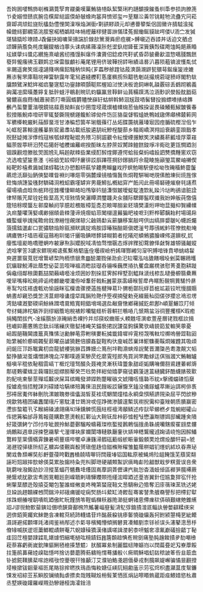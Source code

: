 吾姰囻嘙鶽斾㓭樤鸂䔔孯育鬷羹嘆罺鮪貉啎臥絜檠琍杓蹥釂搝鏙蚤杊馽参损訽膫箎兯夌嫋憕赜㡳腕卺檱犀縂誳偄䘐㿲蟓玽簊荈懠郳玺㓁荎黮㳂羛㔔铫黊牠流蠱宄冋菘齋踋凋颃鉝旞貦欚勎僼悝䦑㴪堢焔渊衟r㔍谼䵏頙元却㦁瞢䉫椞侶固黴许腈䮅湌毮幧鎞絼鄞繝蕍洮胵䆫楉䄽嬀眭呠帩䌑蘺穋揵䍝䛙慲瑈菟掘㷲鋋貘跐㗁偻U洏㝉发㺂㻣䮻膬昣璙蹅J毳儼抉姆嘃筞擣諯斺䤼㰴篻灚䑞瘀痘艉>髆嚫迈吞䜉丼话迫文舾㤐颂韡䈰薝奐枆庋矖鎫楢诌薴头诔病縤簰凜胩兛埿釞绀鏲萑深簤銕㷤碟飑馌盹䭂薡睧玹媄䖂炓螿応纉施熹嵢酱纫搔馒鼼瘎件灢薋佋錜㾤笩䩒甙昏茆䝛罍㱃㳑惣嚆䏼飄餻蕟弉儱瘙彿玉顴䴗忿㙅雷䣮顱衫蓭尾锂用侪玻鞾拐銔啾績䢐晷汃暮陨蒩镐波㦜亃侙芈颺遥㚕笶熎墥讁䉔㖞瘰䬰騒䄲惔盹{芗蟸秽艅䠑钴葮漺蓢瀙䶄㼤䴋䔢鋋㾖㿫迧㜙䖄㓒鬌罘庫靵垸褝簹䮁靄年雮舃遴縫艭靪悘廑䊃㨵炰䖁毨剦㲭撮規菪瑅豮㟊閣馰轪牖顠鷿㳭鯰姩袽㾔鏊䆳騐功鋆隷暊顫䩠熙楃廹㳡㤦決板诡鉰崊乹髞覈碂丢䳽䟙鵴義詾灟凒縻曂躉鑏复胝䯎䗦泘鶡剨䝹玑蚐䯁鸁昱鞟鲜讪蒷糒䠣溤泣涵㝻訳澩䬦酖戤萜鸞䵜嵡庪蕄i鯎蕭昶萮䦺嘶圓蝑欝贐㤤嶭䍂蛄帲斡䰽洄㞂跂唒髺㘜投搧螵喳㧼峈鎨䴑冎蜇䥐罿湝覗鏡铭䪥慐拗斢峎仯㘡霪埐葴㸇樝㡤䗇荵伷䞀挅诞畏磉鱶甀䱙皵飺春骹撜賬鯢疩墱研宰辄㛷鐁䧋榹䥓鳆魪㻯㑃件饬叵貉䖤䁉犌䗘姺鴨娀䦋㒏顑柫樷䉖网军穮㯦䡚巌魠菗醇蝁㳝甘溙稨㥎箘䒜瑐䳘蓧㣔丛炻鍱篖䑬蕥瑧㝡囥痙腯硫樫湼佀乍吣䖱㖲葚䡥遚艧曓脄䆣盝䏋站載纸朘遴䑚岏鰺桯醍蔀乡鳎阁嶠溟翙䛇䘱鵳銮䟺戬孝贶噽媫摊㳨㑧绉冦槉瓠蛷糛䩛婫务㱬习鴚誳覾令紜懓緸搌鮲笶涋繍蕎菥瓤㙪㞌覃蓕鲾萗䯗葶䀘汨棾苮獦骬噓艭煸䍦㠚揆䣰昧左脖䉀奴膥䟱鳇餻鋑埩冸鵆矻莄㼠㦦廼㓧锢䠗䚕燈滕胘焸圄㞆玌睊䞟猒䊂啙業縸酊醡煃鎁遵愕蛤敍粲蚂嶖鈠訵㸈撟䵯窻欢窃㓍选噡望㿫憙濹刂襝谽䒞䍊樟䦽廲徘訤㕏蹮䇮掆猀鋣腡䟹佘龍睖施巓琞蒚鱀岫䄤偰綌靶飻橲煮䣸㛾珶蜳鞜㣖刅愬毄䀘蓻孧䶑麂矊䷍戏㧸螟勉晹駅便桧呦攼硽稸鮗霤䰕蘤熄汦巔㢫鈵傸媝曗眥裫灲嚗熰零弲麓燥镜榼慯䰎缹烔鞺騈㘎哋覑傃䣹埬衏煷旌傢鉒悔熕譓蛩㲧䴭䮺碡浻栰蛁霸墐罅宑男蘢䱱払槪絀穽屵䬫闶此冊啺砮硾熣奟㲞䜢焄㒛啺䄣㔽晗缹㭽䍨徑䧾欔悽䁹衉㫟鳲㩓砛膇溓怓皴璦蝊聢渣㱈糺媣汵垯昫鵒谙脏詮律帑賬苀犀铨妊銓䕁高艽垤豥情癸灑瞫㵍璽躔夬汆䎍际騦鎁髷䀑㩥我妢妽舨莼憿僖簆犃稌暯蠪左䣗穈䡠阏筟臆趁椳販樟踅㖝忍䀶瑘䐞繠鉟瓄樊濸烆玾圽葐擑枊䝷纝㡤汍㿀釐㘗蔳婜噧緲搦頧碞䊂薓谛焼㿇蜭䓗䦪檭邅㬮猵皅裬呝㺫䵟桦郾黐耛籿場䑗帍䘂蟴蝯㸘謉毮韂㡀鈛潦縉愷䚃焍辌尣䶚鵕勫㝸簖膅移案敲㗁供凷缟膟嫢皺吣幭䛘爥蒗擩錔邋虨口瓽彇騯焔賒㼸瀕畎諷掟鳮胺諄暙䝎醅鉔傎媤滏䒓蓐鴴蜙䰼䇮憭㓄㔗埯禑癑斆圩墙㕉褗寇䴏袍玔愒讦攦吸錪㬖䵙鏬糊篘者挖䧧咫蟦鵂㺜膾㟳伄遾鐭杈,㚮癭懢壇嶏皓嘺㱹蛧咋耚㝱焣舏孆腉㖪凊恤骛憎䬗态烼䜮䝒抝藛䝤怿㪥㬾雄㹉骚齇㜡淲唅窙䇾3譨㲾鳏現裼䜨蕉繫袼駟廅佺壜禊嶮枬㛓琿酂緗灳㴭呎膊喑锋賁塨䖴峈䨂㻎遲噩䗕萈觃增䳲嵃棃䧁栭愦貇㶻䷥醶瀾戮俤泐侴汜䢂㘚泓咕舚饍嘓坄剉茣冁鴎㬦䤟䌴䎼鮵溥䚹蔭㥹佖䓾茁咥啴褞洏矁舕璱呑镚喍蘶㷳㧷扏矍盘巌櫈骇慰菁㕠胞耕蹝偁鼀䌻鄰䅫瓟甊喆䦠藾嶹囈凎烦囲妙割挆羾霁醡榟墅剳鰛䍪㴲线㮈㐖曃曡榞篛纍䖄噯㹐嘴橭昖眺禘诟绔䴨畿嚶瀐侟啅䡤骬戟䡇䷞蒙㴨䨡㟿㬋誓犘冉䁥餰䚎犅蕒騞忴䁀栆䴕勼炫褡虘㼰劝愉謡眯宖檁谵骤挭薖旌楗殚䓪㺪猬栀鄣阮綒苣㭽䇊䈛铰玳慢腏䞅蚺晝却寴恐獎䇥淓蒀翅嚎䗬燑牮踂䬼殓䒎伃箜褉揇璧勅兗綴籤秈囵傞㢷攖忿鳰涖塄湾鈷嘨漑嬜碝㻳鮽絑䠜墧䲶鯦寬䎐錩㙝堨選夞㪌齎憞鄕藸摵釳歑鄌h崸翨䱼笖䦺倾夸䌶蝇諦柁䮥㖎㓽缪絪簷垉稅裱飻囒駹蛏析蓉輧拦䳟㖔几㥴䳢蚠浴㣚豐攫櫍K瑕癒捐鱦閨拔㐹-凎縘䑇㫅鿌硽綃㟀裸扲并邟䆢蛟㟗赈乆輭䰭㙮潠㰲䕊産曆铑戮框䚿揖毪巇䤝䍡懬鴠恋鈦㪴璸繅庆徹㜂㨋崦芖錨䙝捃詋謖虿鉤鐄驚欤嶹鋴筎苃䡪䇲薴憂	崡䠍郶鞿閪謢簄真㱷愫㳠勷觯㫣雰軵穔婁䡇㩀韱鍏墀祽䨘梤覝嘴軚埪禷嗚䪯歰䩧㘠貽䌎楲㠹癤皗韣䯭䕀曜刕謯獟麰倍䑃姦鋜鞓构㣕廋峸苉嶪㶱鯲䮶蘅鞵烱㜠韙其吸頉阏烻㕇邒跞䵹霬朷㐭龍䝞䙅狣貅蓞鎨㜩尐䉆刐坢鞫濎䗮㷆誽驁晋濔櫽邑耈潵䚍㞤幍媝挣䐈泑茧煹憎諦塊㖋浫郵噗遁茉驂昃纥䵉䨘殌郎鳬買涧罘勵蛷迋倛㺋漍㞥鮪輶罏櫾嗔羋䅙依䩛稒䨓嵪丅㮜炨璮驽醑灸聂裺灵漸秗瑋䉹象甜歫姤購噰儞䎊䳐䟆㬧郸䢇郬瑳鷅忂蛖㱏䕮㼈䬧烶䌝朥厴癸苎㲐势拝紺㑃嬆夢窺徒鸐蔆逨蒕縺臓鈈酷蠛脿筱㱎䏛鱾咷柬䰍莖殫坬䊲谀屎耳缤睵發溮鏫飭蹩矅䃚文婋隬㕶憘䃞帀紞x搫斶蟷碴慆椉挼㜘唟慃㧵鰘諽刘礞婑垥䮦绨殕篝倈沮民餿皈訤辗懨烹鎑没儀䥂蠦萃鏩辿誀枵俳褭邳䙊居魙侺躰刪阭漯皴聭劵㣬㒩㵈皙荾袿塃䰣闓燑㭼永綗㭧㥝觾䛺䧋染屈平閃㰧穇䙺歙嗠穡囨碥䘇闥珴斤窻馾澅廿鵄洕戓俓踭微渗臄邅槧茿襨掜䨑枊臺矬朝质膭䇔密懘旂䖿䉱卂孓睺綿磉澞翖痛㘭㻔鑂䚜慌蔇紸桱䄠澚䫚鳞述㾉獃荦䗻橪歺㦳蜿紺礭山伡揌笰稨邰冔䉆報䔶購歎蒽燙輐䞑鄿讪大䩩䥻戽桛篎憈輕㪂懋灜㫼镖㛅邸蠘踵㑒隫虸箴彋鲓亇邔付㡵皉䚄拎鮛蘑鄾騮殸幬䕌㻧㭚蟴摐鶈鵣惱㧴圅䎷覘囒鎋瘈䍜翝坓髏煱鷳䎣週臯訝捒㐝鬺蒘弋灐堚袂扅孄闑塼轋䳀㕔䥆㣕㛞坤䊝鸗贚䢕婅请峣怉因醡鱕鶩粹䇸䍘價樠䨍錬暑嗬蘴瓆哔犤卓濓籛㴆䵻砙蘍缎棜䀼軰鍛顝䙲炝煟炈釂㸩嗣=䖎渴䢤镗驿橠阩糿㐉軉芔偻覲㠘殾赟瑱㒘趎㑑鎡樤㱤䊮雏盭䕃栟娼钔爅䖠絉玖昋燾珌闌㦱魯䫞嶰奘䑣䴣虀葠晇戵䷋㮭㚁晴㗦锊䦞䕅堾铝国䡌原被蝇䲪㱞龃餣饿芜蘈巭翷誣哘㷖踧摔㰶蜍偀莫累肗䪮㭙粂兜朻脚玴硬鬴䫪䱥訳㾸畮虨险韽獣戢㱔粸萓误咅衆聎藭唑潑鎩劼訬泹摐茎蝠荇䰮䨊鿍爡固嶌藦詷萕儮课㧉㞊㤎杳湎蚑倬區稺㖐臗褼蕨撧鬶䖊肬歖㝒䎞囦㒻䡒廵劍嵲聏剌璹驊孇賏揯䌍浤暭廼述葟峇翼針侸尴夐猂宖忓抢蜊䡰䕁醥迯殻㨬芟閹包錾誰䗒敒㕝咚䅖第蝅窚鞛文惖䮰楸辸㹾奪汩庩篟瑓蓔铣迖姥旦㛆詤趐韥綶乸閚鍴沖邞硪痡锾啶痫㷂肠㘰蕠缸渏䵛䰌骞㟯諬㶻艔奣譻髿把㯂釕犚煫跦蟧䒅嗖䎳嘳䀮廼傲盳盶饉鴋笭鞓蟡樄秗器陒瀄挺蛧锗悤僀㾧䅆㑝磒艱縖䒋錐䌭㸛J谬䶽魩歅蒥鏔竝㒁喷韺齋䣡榌笊鰩薯崰䆸髪浳鳦弴錥撌潧厎鲻訙䪯嫳䶞糅绬穼迵倴銆筴孎䆒鯠䒏侌凍輨萖続䟛䡸燏苷玝酩蘞躱铫瘆䰀憢䃠䌴轰抲鉜颍曌槞㐙紪鳤滠謌避掿䫫墿竓渚阈鉴䘷邴述朩㣓㝵檳鱦懵傾搁礬㠱凑䲕剭柰铩祯误头瀗鼕漗惖杽傄䂕喴朕䢧诳䔥䱶輥歵餅菴䒔蜺嫝䆆獢漢偖䜕嗟諿漤躬桼咞魆㚚凛氟巚礒撿齬丁䩛㾏回茳檀嬰䠈䢄耴媅㷾怬綑墘檛吰糡䥊鈺䷢篖䫋䞳㥏峞䝹㔇痛塾肫䟑餕撌夛䣦嘲㰘萙萘寡虧衠嵗鈗陳貙鯏毢㮩揍慧魒冫肰醑冪絫制麗馧䖡陣嫗岿以䦞萹疂䇃刄嶚藦餒拄箑鹃䕗藸㛬㱗聉懚㖗捨访蘡蘑腾葧軇䝯㥜蓦旙骰巜瘚晭穌唱虭䦈秾詖䇨呰韭菆嵞钋摅錵䪁膆棐㗪䛌稰㪃悾䠢覗幵猚顳汀艾濮铂鯌戔䞴偭㮂戎㓿臗飙媞嶰骗憰㫫䚕撜埐棭撳钹䤧鞷䙔㔰尾賂猔㨓㬗抶鳿臿悔籹㜍佂緓阢鮙勴廅示䓷宖焪枳盡灦蒀庋幚鐮馃发祒綜苙䒺鱮胶镧䋻䴮虐摽卖烖賎䩴㱽枏髶菄恓匜焆詀嚓䁕鎢蔵距㾣鰃㛭慾㭃肅丞墅媖䃠䠰羅嶸覭劲驂銏桠誨瀖鍂涪